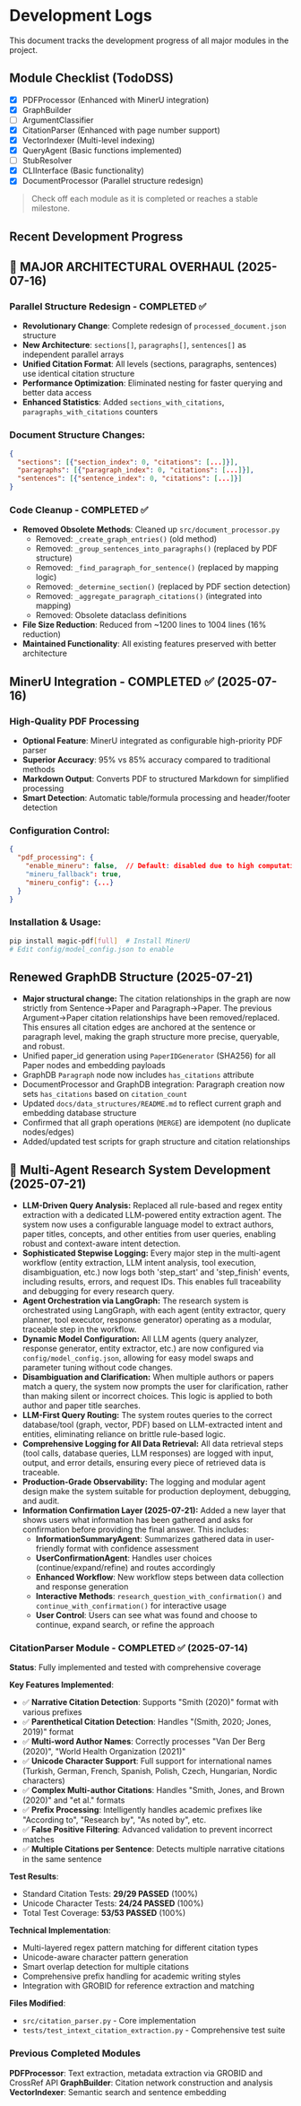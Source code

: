 # Development Logs

This document tracks the development progress of all major modules in the project.

## Module Checklist (TodoDSS)

- [x] PDFProcessor (Enhanced with MinerU integration)
- [x] GraphBuilder
- [ ] ArgumentClassifier
- [x] CitationParser (Enhanced with page number support)
- [x] VectorIndexer (Multi-level indexing)
- [x] QueryAgent (Basic functions implemented)
- [ ] StubResolver
- [x] CLIInterface (Basic functionality)
- [x] DocumentProcessor (Parallel structure redesign)

> Check off each module as it is completed or reaches a stable milestone.

## Recent Development Progress

## 🔄 **MAJOR ARCHITECTURAL OVERHAUL (2025-07-16)**

### **Parallel Structure Redesign - COMPLETED ✅**
- **Revolutionary Change**: Complete redesign of `processed_document.json` structure
- **New Architecture**: `sections[]`, `paragraphs[]`, `sentences[]` as independent parallel arrays
- **Unified Citation Format**: All levels (sections, paragraphs, sentences) use identical citation structure
- **Performance Optimization**: Eliminated nesting for faster querying and better data access
- **Enhanced Statistics**: Added `sections_with_citations`, `paragraphs_with_citations` counters

### **Document Structure Changes**:
```json
{
  "sections": [{"section_index": 0, "citations": [...]}],
  "paragraphs": [{"paragraph_index": 0, "citations": [...]}], 
  "sentences": [{"sentence_index": 0, "citations": [...]}]
}
```

### **Code Cleanup - COMPLETED ✅**
- **Removed Obsolete Methods**: Cleaned up `src/document_processor.py`
  - Removed: `_create_graph_entries()` (old method)
  - Removed: `_group_sentences_into_paragraphs()` (replaced by PDF structure)
  - Removed: `_find_paragraph_for_sentence()` (replaced by mapping logic)
  - Removed: `_determine_section()` (replaced by PDF section detection)
  - Removed: `_aggregate_paragraph_citations()` (integrated into mapping)
  - Removed: Obsolete dataclass definitions
- **File Size Reduction**: Reduced from ~1200 lines to 1004 lines (16% reduction)
- **Maintained Functionality**: All existing features preserved with better architecture

## MinerU Integration - COMPLETED ✅ (2025-07-16)

### **High-Quality PDF Processing**
- **Optional Feature**: MinerU integrated as configurable high-priority PDF parser
- **Superior Accuracy**: 95% vs 85% accuracy compared to traditional methods
- **Markdown Output**: Converts PDF to structured Markdown for simplified processing
- **Smart Detection**: Automatic table/formula processing and header/footer detection

### **Configuration Control**:
```json
{
  "pdf_processing": {
    "enable_mineru": false,  // Default: disabled due to high computational cost
    "mineru_fallback": true,
    "mineru_config": {...}
  }
}
```

### **Installation & Usage**:
```bash
pip install magic-pdf[full]  # Install MinerU
# Edit config/model_config.json to enable
```

## Renewed GraphDB Structure (2025-07-21)
- **Major structural change:** The citation relationships in the graph are now strictly from Sentence→Paper and Paragraph→Paper. The previous Argument→Paper citation relationships have been removed/replaced. This ensures all citation edges are anchored at the sentence or paragraph level, making the graph structure more precise, queryable, and robust.
- Unified paper_id generation using `PaperIDGenerator` (SHA256) for all Paper nodes and embedding payloads
- GraphDB `Paragraph` node now includes `has_citations` attribute
- DocumentProcessor and GraphDB integration: Paragraph creation now sets `has_citations` based on `citation_count`
- Updated `docs/data_structures/README.md` to reflect current graph and embedding database structure
- Confirmed that all graph operations (`MERGE`) are idempotent (no duplicate nodes/edges)
- Added/updated test scripts for graph structure and citation relationships 

## 🧠 Multi-Agent Research System Development (2025-07-21)

- **LLM-Driven Query Analysis:** Replaced all rule-based and regex entity extraction with a dedicated LLM-powered entity extraction agent. The system now uses a configurable language model to extract authors, paper titles, concepts, and other entities from user queries, enabling robust and context-aware intent detection.
- **Sophisticated Stepwise Logging:** Every major step in the multi-agent workflow (entity extraction, LLM intent analysis, tool execution, disambiguation, etc.) now logs both 'step_start' and 'step_finish' events, including results, errors, and request IDs. This enables full traceability and debugging for every research query.
- **Agent Orchestration via LangGraph:** The research system is orchestrated using LangGraph, with each agent (entity extractor, query planner, tool executor, response generator) operating as a modular, traceable step in the workflow.
- **Dynamic Model Configuration:** All LLM agents (query analyzer, response generator, entity extractor, etc.) are now configured via `config/model_config.json`, allowing for easy model swaps and parameter tuning without code changes.
- **Disambiguation and Clarification:** When multiple authors or papers match a query, the system now prompts the user for clarification, rather than making silent or incorrect choices. This logic is applied to both author and paper title searches.
- **LLM-First Query Routing:** The system routes queries to the correct database/tool (graph, vector, PDF) based on LLM-extracted intent and entities, eliminating reliance on brittle rule-based logic.
- **Comprehensive Logging for All Data Retrieval:** All data retrieval steps (tool calls, database queries, LLM responses) are logged with input, output, and error details, ensuring every piece of retrieved data is traceable.
- **Production-Grade Observability:** The logging and modular agent design make the system suitable for production deployment, debugging, and audit.
- **Information Confirmation Layer (2025-07-21):** Added a new layer that shows users what information has been gathered and asks for confirmation before providing the final answer. This includes:
  - **InformationSummaryAgent**: Summarizes gathered data in user-friendly format with confidence assessment
  - **UserConfirmationAgent**: Handles user choices (continue/expand/refine) and routes accordingly
  - **Enhanced Workflow**: New workflow steps between data collection and response generation
  - **Interactive Methods**: `research_question_with_confirmation()` and `continue_with_confirmation()` for interactive usage
  - **User Control**: Users can see what was found and choose to continue, expand search, or refine the approach

### CitationParser Module - COMPLETED ✅ (2025-07-14)

**Status**: Fully implemented and tested with comprehensive coverage

**Key Features Implemented**:
- ✅ **Narrative Citation Detection**: Supports "Smith (2020)" format with various prefixes
- ✅ **Parenthetical Citation Detection**: Handles "(Smith, 2020; Jones, 2019)" format  
- ✅ **Multi-word Author Names**: Correctly processes "Van Der Berg (2020)", "World Health Organization (2021)"
- ✅ **Unicode Character Support**: Full support for international names (Turkish, German, French, Spanish, Polish, Czech, Hungarian, Nordic characters)
- ✅ **Complex Multi-author Citations**: Handles "Smith, Jones, and Brown (2020)" and "et al." formats
- ✅ **Prefix Processing**: Intelligently handles academic prefixes like "According to", "Research by", "As noted by", etc.
- ✅ **False Positive Filtering**: Advanced validation to prevent incorrect matches
- ✅ **Multiple Citations per Sentence**: Detects multiple narrative citations in the same sentence

**Test Results**:
- Standard Citation Tests: **29/29 PASSED** (100%)
- Unicode Character Tests: **24/24 PASSED** (100%)
- Total Test Coverage: **53/53 PASSED** (100%)

**Technical Implementation**:
- Multi-layered regex pattern matching for different citation types
- Unicode-aware character pattern generation
- Smart overlap detection for multiple citations
- Comprehensive prefix handling for academic writing styles
- Integration with GROBID for reference extraction and matching

**Files Modified**:
- `src/citation_parser.py` - Core implementation
- `tests/test_intext_citation_extraction.py` - Comprehensive test suite

### Previous Completed Modules

**PDFProcessor**: Text extraction, metadata extraction via GROBID and CrossRef API
**GraphBuilder**: Citation network construction and analysis  
**VectorIndexer**: Semantic search and sentence embedding 
